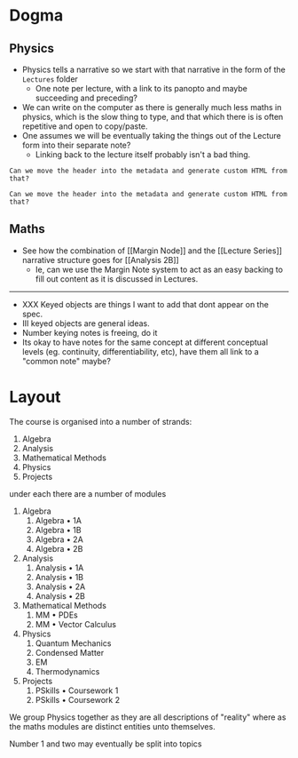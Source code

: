 # Dogma

## Physics
- Physics tells a narrative so we start with that narrative in the form of the `Lectures` folder
	- One note per lecture, with a link to its panopto and maybe succeeding and preceding?
- We can write on the computer as there is generally much less maths in physics, which is the slow thing to type, and that which there is is often repetitive and open to copy/paste.
- One assumes we will be eventually taking the things out of the Lecture form into their separate note?
	- Linking back to the lecture itself probably isn't a bad thing.

```ad-question
Can we move the header into the metadata and generate custom HTML from that?

Can we move the header into the metadata and generate custom HTML from that?
```

## Maths

- See how the combination of [[Margin Node]] and the [[Lecture Series]] narrative structure goes for [[Analysis 2B]]
  - Ie, can we use the Margin Note system to act as an easy backing to fill out content as it is discussed in Lectures.

---
- XXX Keyed objects are things I want to add that dont appear on the spec.
- III keyed objects are general ideas.
- Number keying notes is freeing, do it
- Its okay to have notes for the same concept at different conceptual levels (eg. continuity, differentiability, etc), have them all link to a "common note" maybe?

# Layout

The course is organised into a number of strands:

1. Algebra
2. Analysis
3. Mathematical Methods
4. Physics
5. Projects

under each there are a number of modules

1. Algebra
	1. Algebra • 1A
	2. Algebra • 1B
	3. Algebra • 2A
	4. Algebra • 2B
2. Analysis
	1. Analysis • 1A
	2. Analysis • 1B
	3. Analysis • 2A
	4. Analysis • 2B
3. Mathematical Methods
	1. MM • PDEs
	2. MM • Vector Calculus
4. Physics
	1. Quantum Mechanics
	2. Condensed Matter
	3. EM
	4. Thermodynamics
5. Projects
	1. PSkills • Coursework 1
	2. PSkills • Coursework 2

We group Physics together as they are all descriptions of "reality" where as the maths modules are distinct entities unto themselves.

Number 1 and two may eventually be split into topics